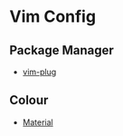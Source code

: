 Vim Config
====

## Package Manager

* [vim-plug](https://github.com/junegunn/vim-plug)

## Colour

* [Material](https://github.com/kaicataldo/material.vim)

